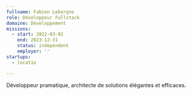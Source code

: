 ```yaml
---
fullname: Fabien Leborgne
role: Développeur Fullstack
domaine: Développement
missions:
  - start: 2022-03-02
    end: 2023-12-31
    status: independent
    employer: ''
startups:
  - locatio

---
```

Développeur pramatique, architecte de solutions élégantes et efficaces.

